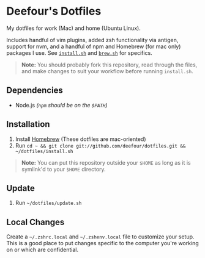 # Deefour's Dotfiles

My dotfiles for work (Mac) and home (Ubuntu Linux).

Includes handful of vim plugins, added zsh functionality via antigen, support for nvm, and a handful of npm and Homebrew (for mac only) packages I use. See [`install.sh`](#) and [`brew.sh`](#) for specifics.

> **Note:** You should probably fork this repository, read through the files, and make changes to suit your workflow before running `install.sh`.

## Dependencies

 - Node.js *(`npm` should be on the `$PATH`)*

## Installation

 1. Install [Homebrew](http://brew.sh/) (These dotfiles are mac-oriented)
 2. Run `cd ~ && git clone git://github.com/deefour/dotfiles.git && ~/dotfiles/install.sh`

> **Note:** You can put this repository outside your `$HOME` as long as it is symlink'd to your `$HOME` directory.

## Update

 1. Run `~/dotfiles/update.sh`

## Local Changes

Create a `~/.zshrc.local` and `~/.zshenv.local` file to customize your setup.
This is a good place to put changes specific to the computer you're working on
or which are confidential.